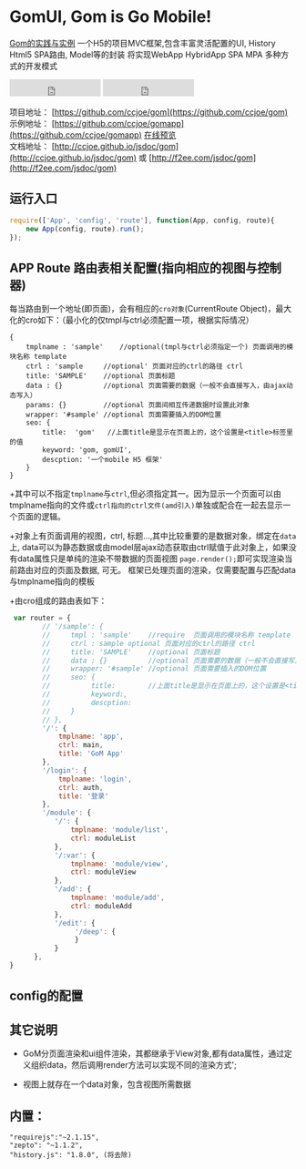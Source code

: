# GomUI, Gom is Go Mobile!

[Gom的实践与实例]()
一个H5的项目MVC框架,包含丰富灵活配置的UI,  History Html5 SPA路由, Model等的封装
将实现WebApp HybridApp SPA MPA 多种方式的开发模式

<iframe src="https://ghbtns.com/github-btn.html?user=ccjoe&repo=gom&type=watch&count=true" frameborder="0" scrolling="0" width="160px" height="30px"></iframe>
<iframe src="https://ghbtns.com/github-btn.html?user=ccjoe&repo=gom&type=fork&count=true" frameborder="0" scrolling="0" width="160px" height="30px"></iframe>

项目地址： [https://github.com/ccjoe/gom](https://github.com/ccjoe/gom)  
示例地址： [https://github.com/ccjoe/gomapp](https://github.com/ccjoe/gomapp) [在线预览]()  
文档地址： [http://ccjoe.github.io/jsdoc/gom](http://ccjoe.github.io/jsdoc/gom) 或 [http://f2ee.com/jsdoc/gom](http://f2ee.com/jsdoc/gom)  


## 运行入口
```javascript
require(['App', 'config', 'route'], function(App, config, route){
    new App(config, route).run();
});
```

## APP Route 路由表相关配置(指向相应的视图与控制器)

每当路由到一个地址(即页面)，会有相应的`cro对象`(CurrentRoute Object)，最大化的cro如下：（最小化的仅tmpl与ctrl必须配置一项，根据实际情况）
```
{
    tmplname : 'sample'    //optional(tmpl与ctrl必须指定一个) 页面调用的模块名称 template
    ctrl : 'sample     //optional' 页面对应的ctrl的路径 ctrl
    title: 'SAMPLE'    //optional 页面标题
    data : {}          //optional 页面需要的数据（一般不会直接写入，由ajax动态写入）
    params: {}         //optional 页面间相互传递数据时设置此对象
    wrapper: '#sample' //optional 页面需要插入的DOM位置
    seo: {
        title:  'gom'   //上面title是显示在页面上的，这个设置是<title>标签里的值
        keyword: 'gom, gomUI',
        descption: '一个mobile H5 框架'
    }
}
```
+其中可以不指定`tmplname`与`ctrl`,但必须指定其一。因为显示一个页面可以由tmplname指向的文件或`ctrl指向的ctrl文件(amd引入)`单独或配合在一起去显示一个页面的逻辑。

+对象上有页面调用的视图，ctrl, 标题...,其中比较重要的是数据对象，绑定在`data`上, data可以为静态数据或由model层ajax动态获取由ctrl赋值于此对象上，如果没有data属性只是单纯的渲染不带数据的页面视图
`page.render();`即可实现渲染当前路由对应的页面及数据, 可无。 框架已处理页面的渲染，仅需要配置与匹配data与tmplname指向的模板

+由cro组成的路由表如下：
```javascript
 var router = {
        // '/sample': {
        //     tmpl : 'sample'    //require  页面调用的模块名称 template
        //     ctrl : sample optional 页面对应的ctrl的路径 ctrl
        //     title: 'SAMPLE'    //optional 页面标题
        //     data : {}          //optional 页面需要的数据（一般不会直接写入，由ajax动态写入）
        //     wrapper: '#sample' //optional 页面需要插入的DOM位置
        //     seo: {
        //          title:        //上面title是显示在页面上的，这个设置是<title>标签里的值
        //          keyword:,
        //          descption:
        //     }
        // },
        '/': {
            tmplname: 'app',
            ctrl: main,
            title: 'GoM App'
        },
        '/login': {
            tmplname: 'login',
            ctrl: auth,
            title: '登录'
        },
        '/module': {
           '/': {
               tmplname: 'module/list',
               ctrl: moduleList
           },
           '/:var': {
               tmplname: 'module/view',
               ctrl: moduleView
           },
           '/add': {
               tmplname: 'module/add',
               ctrl: moduleAdd
           },
           '/edit': {
                '/deep': {
                }
           }
      },
}
```

## config的配置

## 其它说明

+ GoM分页面渲染和ui组件渲染，其都继承于View对象,都有data属性，通过定义组织data，然后调用render方法可以实现不同的渲染方式';

+ 视图上就存在一个data对象，包含视图所需数据

## 内置：  
```
"requirejs":"~2.1.15",
"zepto": "~1.1.2",
"history.js": "1.8.0", (将去除)
```
